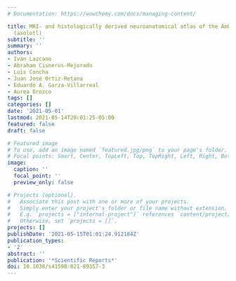 ```yaml
---
# Documentation: https://wowchemy.com/docs/managing-content/

title: MRI- and histologically derived neuroanatomical atlas of the Ambystoma mexicanum
  (axolotl)
subtitle: ''
summary: ''
authors:
- Ivan Lazcano
- Abraham Cisneros-Mejorado
- Luis Concha
- Juan José Ortiz-Retana
- Eduardo A. Garza-Villarreal
- Aurea Orozco
tags: []
categories: []
date: '2021-05-01'
lastmod: 2021-05-14T20:01:25-05:00
featured: false
draft: false

# Featured image
# To use, add an image named `featured.jpg/png` to your page's folder.
# Focal points: Smart, Center, TopLeft, Top, TopRight, Left, Right, BottomLeft, Bottom, BottomRight.
image:
  caption: ''
  focal_point: ''
  preview_only: false

# Projects (optional).
#   Associate this post with one or more of your projects.
#   Simply enter your project's folder or file name without extension.
#   E.g. `projects = ["internal-project"]` references `content/project/deep-learning/index.md`.
#   Otherwise, set `projects = []`.
projects: []
publishDate: '2021-05-15T01:01:24.912184Z'
publication_types:
- '2'
abstract: ''
publication: '*Scientific Reports*'
doi: 10.1038/s41598-021-89357-3
---
```

